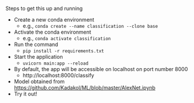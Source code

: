 Steps to get this up and running

* Create a new conda environment
	* e.g., `conda create --name classification --clone base`
* Activate the conda environment
	* e.g., `conda activate classification`
* Run the command
	*  `pip install -r requirements.txt`
* Start the application
	* `uvicorn main:app --reload`
* By default, the app will be accessible on localhost on port number 8000
	* http://localhost:8000/classify
* Model obtained from https://github.com/Kadakol/ML/blob/master/AlexNet.ipynb
* Try it out! 